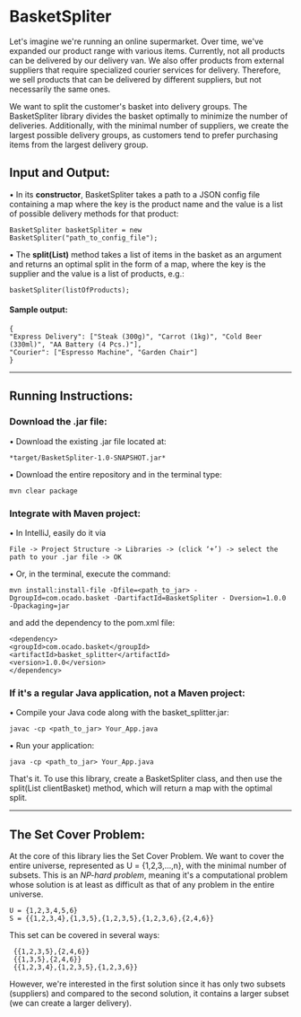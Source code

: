 # BasketSpliter

Let's imagine we're running an online supermarket. Over time, we've expanded our product range with various items. Currently, not all products can be delivered by our delivery van. We also offer products from external suppliers that require specialized courier services for delivery. Therefore, we sell products that can be delivered by different suppliers, but not necessarily the same ones.

We want to split the customer's basket into delivery groups. The BasketSpliter library divides the basket optimally to minimize the number of deliveries. Additionally, with the minimal number of suppliers, we create the largest possible delivery groups, as customers tend to prefer purchasing items from the largest delivery group.


## Input and Output:

• In its **constructor**, BasketSpliter takes a path to a JSON config file containing a map where the key is the product name and the value is a list of possible delivery methods for that product:

	BasketSpliter basketSpliter = new BasketSpliter("path_to_config_file");


• The **split(List<String>)** method takes a list of items in the basket as an argument and returns an optimal split in the form of a map, where the key is the supplier and the value is a list of products, e.g.:

	basketSpliter(listOfProducts);

#### Sample output:
	{
	"Express Delivery": ["Steak (300g)", "Carrot (1kg)", "Cold Beer (330ml)", "AA Battery (4 Pcs.)"],
	"Courier": ["Espresso Machine", "Garden Chair"]
	}

------------

## Running Instructions:

### **Download the .jar file:**

• Download the existing .jar file located at:

	*target/BasketSpliter-1.0-SNAPSHOT.jar*
• Download the entire repository and in the terminal type: 

	mvn clear package
### **Integrate with Maven project:**

• In IntelliJ, easily do it via 

	File -> Project Structure -> Libraries -> (click ‘+’) -> select the path to your .jar file -> OK
• Or, in the terminal, execute the command:

	mvn install:install-file -Dfile=<path_to_jar> -DgroupId=com.ocado.basket -DartifactId=BasketSpliter - Dversion=1.0.0 -Dpackaging=jar
	
and add the dependency to the pom.xml file:

	<dependency>
	<groupId>com.ocado.basket</groupId>
	<artifactId>basket_splitter</artifactId>
	<version>1.0.0</version>
	</dependency>

### **If it's a regular Java application, not a Maven project:**

• Compile your Java code along with the basket_splitter.jar:

	javac -cp <path_to_jar> Your_App.java
• Run your application:

	java -cp <path_to_jar> Your_App.java

That's it. To use this library, create a BasketSpliter class, and then use the split(List<String> clientBasket) method, which will return a map with the optimal split.

------------


## The Set Cover Problem:

At the core of this library lies the Set Cover Problem. We want to cover the entire universe, represented as U = {1,2,3,…,n}, with the minimal number of subsets. This is an *NP-hard problem*, meaning it's a computational problem whose solution is at least as difficult as that of any problem in the entire universe.

	U = {1,2,3,4,5,6}
	S = {{1,2,3,4},{1,3,5},{1,2,3,5},{1,2,3,6},{2,4,6}}
This set can be covered in several ways:

	 {{1,2,3,5},{2,4,6}}
	 {{1,3,5},{2,4,6}}
	 {{1,2,3,4},{1,2,3,5},{1,2,3,6}}

However, we're interested in the first solution since it has only two subsets (suppliers) and compared to the second solution, it contains a larger subset (we can create a larger delivery).
